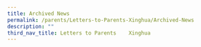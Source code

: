 ```yaml
---
title: Archived News
permalink: /parents/Letters-to-Parents-Xinghua/Archived-News
description: ""
third_nav_title: Letters to Parents    Xinghua
---
```

